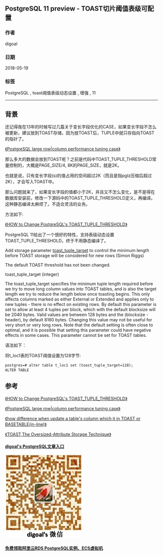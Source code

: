 ## PostgreSQL 11 preview - TOAST切片阈值表级可配置            
                                                                           
### 作者                                                                           
digoal                                                                           
                                                                           
### 日期                                                                           
2018-05-19                                                                         
                                                                           
### 标签                                                                           
PostgreSQL , toast阈值表级动态设置 , 增强 , 11                  
                                                                           
----                                                                           
                                                                           
## 背景         
还记得我在13年的时候写过几篇关于变长字段优化的CASE，如果变长字段不怎么被更新，建议放到TOAST存储，因为放TOAST后，TUPLE中就只存指向TOAST的指针了。  
  
[《PostgreSQL large row|column performance tuning case》](../201301/20130109_01.md)    
  
那么多大的数据会放到TOAST呢？之前是代码中TOAST_TUPLE_THRESHOLD常量控制的，大概是PAGE_SIZE/4, 8K的PAGE_SIZE，就是2K。  
  
也就是说，只有变长字段(s)的值占用的空间超过2K（而且是指pglz压缩后超过2K），才会写入TOAST中。  
  
那么问题就来了，如果变长字段的值都小于2K，并且又不怎么变化，是不是得在数据库安装前，修改一下源码中的TOAST_TUPLE_THRESHOLD定义，再编译。这种静态编译太麻烦了。不适合灵活的业务。  
  
方法如下:  
  
[《HOW to Change PostgreSQL's TOAST_TUPLE_THRESHOLD》](../201301/20130110_01.md)   
  
PostgreSQL 11给出了一个很好的特性，支持表级动态设置TOAST_TUPLE_THRESHOLD，终于不用静态编译了。  
  
Add storage parameter [toast_tuple_target](https://www.postgresql.org/docs/devel/static/sql-createtable.html#SQL-CREATETABLE-STORAGE-PARAMETERS) to control the minimum length before TOAST storage will be considered for new rows (Simon Riggs)  
  
The default TOAST threshold has not been changed.  
  
toast_tuple_target (integer)  
  
The toast_tuple_target specifies the minimum tuple length required before we try to move long column values into TOAST tables, and is also the target length we try to reduce the length below once toasting begins. This only affects columns marked as either External or Extended and applies only to new tuples - there is no effect on existing rows. By default this parameter is set to allow at least 4 tuples per block, which with the default blocksize will be 2040 bytes. Valid values are between 128 bytes and the (blocksize - header), by default 8160 bytes. Changing this value may not be useful for very short or very long rows. Note that the default setting is often close to optimal, and it is possible that setting this parameter could have negative effects in some cases. This parameter cannot be set for TOAST tables.  
  
  
语法如下：  
  
将t_loc1表的TOAST阈值设置为128字节:   
  
```  
postgres=# alter table t_loc1 set (toast_tuple_target=128);  
ALTER TABLE  
```  
  
## 参考  
[《HOW to Change PostgreSQL's TOAST_TUPLE_THRESHOLD》](../201301/20130110_01.md)    
  
[《PostgreSQL large row|column performance tuning case》](../201301/20130109_01.md)    
  
[《how difference when update a table's column which it in TOAST or BASETABLE(in-line)》](../201202/20120216_01.md)    
  
[《TOAST,The Oversized-Attribute Storage Technique》](../201103/20110329_01.md)    
  
  
  
  
  
  
  
  
  
  
  
  
  
  
  
  
  
#### [digoal's PostgreSQL文章入口](https://github.com/digoal/blog/blob/master/README.md "22709685feb7cab07d30f30387f0a9ae")
  
  
![digoal's weixin](../pic/digoal_weixin.jpg "f7ad92eeba24523fd47a6e1a0e691b59")
  
  
  
  
  
  
  
  
#### [免费领取阿里云RDS PostgreSQL实例、ECS虚拟机](https://www.aliyun.com/database/postgresqlactivity "57258f76c37864c6e6d23383d05714ea")
  

